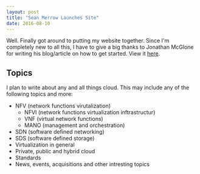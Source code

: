 ```yaml
---
layout: post
title: "Sean Merrow Launches Site"
date: 2016-08-10
---
```


Well. Finally got around to putting my website together. Since I'm completely new to all this, I have to give a big thanks to Jonathan McGlone for writing his blog/article on how to get started. View it [here](http://jmcglone.com/guides/github-pages/).

## Topics

I plan to write about any and all things cloud. This may include any of the following topics and more:

* NFV (network functions virutalization)
	* NFVI (network functions virtualization inftrastructur)
	* VNF (virtual network functions)
	* MANO (management and orchestration)
* SDN (software defined networking)
* SDS (software defined storage)
* Virtualization in general
* Private, public and hybrid cloud
* Standards
* News, events, acquisitions and other intresting topics


